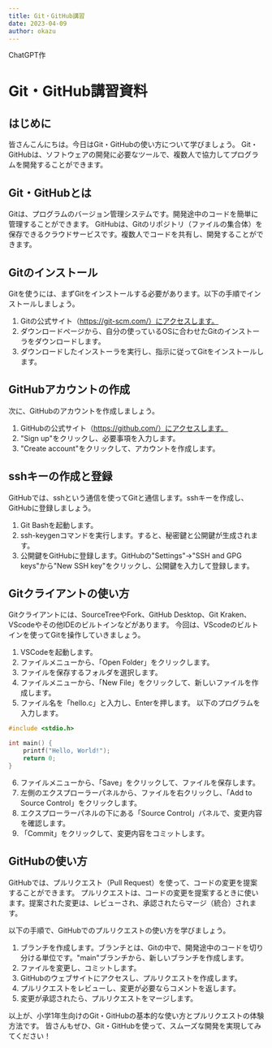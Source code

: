 ```yaml
---
title: Git・GitHub講習
date: 2023-04-09
author: okazu
---
```


ChatGPT作

# Git・GitHub講習資料

## はじめに

皆さんこんにちは。今日はGit・GitHubの使い方について学びましょう。
Git・GitHubは、ソフトウェアの開発に必要なツールで、複数人で協力してプログラムを開発することができます。

## Git・GitHubとは

Gitは、プログラムのバージョン管理システムです。開発途中のコードを簡単に管理することができます。
GitHubは、Gitのリポジトリ（ファイルの集合体）を保存できるクラウドサービスです。複数人でコードを共有し、開発することができます。

## Gitのインストール

Gitを使うには、まずGitをインストールする必要があります。以下の手順でインストールしましょう。

1. Gitの公式サイト（https://git-scm.com/）にアクセスします。
2. ダウンロードページから、自分の使っているOSに合わせたGitのインストーラをダウンロードします。
3. ダウンロードしたインストーラを実行し、指示に従ってGitをインストールします。

## GitHubアカウントの作成

次に、GitHubのアカウントを作成しましょう。

1. GitHubの公式サイト（https://github.com/）にアクセスします。
2. "Sign up"をクリックし、必要事項を入力します。
3. "Create account"をクリックして、アカウントを作成します。

## sshキーの作成と登録

GitHubでは、sshという通信を使ってGitと通信します。sshキーを作成し、GitHubに登録しましょう。

1. Git Bashを起動します。
2. ssh-keygenコマンドを実行します。すると、秘密鍵と公開鍵が生成されます。
3. 公開鍵をGitHubに登録します。GitHubの"Settings"→"SSH and GPG keys"から"New SSH key"をクリックし、公開鍵を入力して登録します。

## Gitクライアントの使い方

Gitクライアントには、SourceTreeやFork、GitHub Desktop、Git Kraken、VScodeやその他IDEのビルトインなどがあります。
今回は、VScodeのビルトインを使ってGitを操作していきましょう。

1. VSCodeを起動します。
2. ファイルメニューから、「Open Folder」をクリックします。
3. ファイルを保存するフォルダを選択します。
4. ファイルメニューから、「New File」をクリックして、新しいファイルを作成します。
5. ファイル名を「hello.c」と入力し、Enterを押します。
以下のプログラムを入力します。

```c :hello.c
#include <stdio.h>

int main() {
    printf("Hello, World!");
    return 0;
}
```

6. ファイルメニューから、「Save」をクリックして、ファイルを保存します。
7. 左側のエクスプローラーパネルから、ファイルを右クリックし、「Add to Source Control」をクリックします。
8. エクスプローラーパネルの下にある「Source Control」パネルで、変更内容を確認します。
4. 「Commit」をクリックして、変更内容をコミットします。

## GitHubの使い方

GitHubでは、プルリクエスト（Pull Request）を使って、コードの変更を提案することができます。
プルリクエストは、コードの変更を提案するときに使います。提案された変更は、レビューされ、承認されたらマージ（統合）されます。

以下の手順で、GitHubでのプルリクエストの使い方を学びましょう。

1. ブランチを作成します。ブランチとは、Gitの中で、開発途中のコードを切り分ける単位です。"main"ブランチから、新しいブランチを作成します。
2. ファイルを変更し、コミットします。
3. GitHubのウェブサイトにアクセスし、プルリクエストを作成します。
4. プルリクエストをレビューし、変更が必要ならコメントを返します。
5. 変更が承認されたら、プルリクエストをマージします。

以上が、小学1年生向けのGit・GitHubの基本的な使い方とプルリクエストの体験方法です。
皆さんもぜひ、Git・GitHubを使って、スムーズな開発を実現してみてください！
